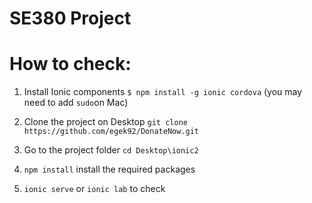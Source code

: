 # SE380 Project 



# How to check:

1) Install Ionic components `$ npm install -g ionic cordova` (you may need to add `sudo`on Mac)

2) Clone the project on Desktop `git clone https://github.com/egek92/DonateNow.git`

3) Go to the project folder `cd Desktop\ionic2`

4) `npm install` install the required packages

5) `ionic serve` or `ionic lab` to check
